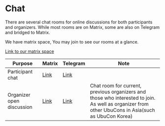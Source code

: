 # Chat

There are several chat rooms for online discussions for both participants and organizers. While most rooms are on Matrix, some are also on Telegram and bridged to Matrix.

We have matrix space, You may join to see our rooms at a glance.

[Link to our matrix space](https://matrix.to/#/#ubucon-asia:matrix.org)


| Purpose | Matrix | Telegram | Note |
| --- | --- | --- | --- |
| Participant chat | [Link](https://matrix.to/#/#ubucon-asia-general:matrix.org) | [Link](https://t.me/UbuConAsiaOrganizersHallway) | |
| Organizer open discussion | [Link](https://matrix.to/#/#ubucon-asia-organizer-discuss:matrix.org) | [Link](https://t.me/UbuConAsiaOrganizersHallway) | Chat room for current, previous organizers and those who interested to join. As well as organizer from other UbuCons in Asia(such as UbuCon Korea)  |